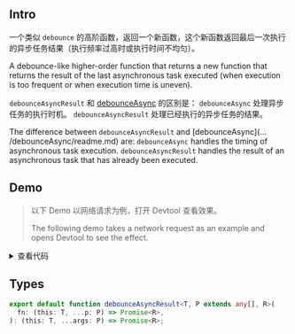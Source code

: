 ## Intro

一个类似 `debounce` 的高阶函数，返回一个新函数，这个新函数返回最后一次执行的异步任务结果（执行频率过高时或执行时间不均匀）。

A debounce-like higher-order function that returns a new function that returns the result of the last asynchronous task executed (when execution is too frequent or when execution time is uneven).

`debounceAsyncResult` 和 [debounceAsync](../debounceAsync/readme.md) 的区别是： `debounceAsync` 处理异步任务的执行时机。 `debounceAsyncResult` 处理已经执行的异步任务的结果。

The difference between `debounceAsyncResult` and [debounceAsync](... /debounceAsync/readme.md) are: `debounceAsync` handles the timing of asynchronous task execution. `debounceAsyncResult` handles the result of an asynchronous task that has already been executed.

## Demo

> 以下 Demo 以网络请求为例，打开 Devtool 查看效果。
>
> The following demo takes a network request as an example and opens Devtool to see the effect.

<script setup>
import Demo from './demo.vue'
</script>

<Demo />
<details>
  <summary>查看代码</summary>

<<< src/debounceAsyncResult/demo.vue

</details>

## Types

```ts
export default function debounceAsyncResult<T, P extends any[], R>(
  fn: (this: T, ...p: P) => Promise<R>,
): (this: T, ...args: P) => Promise<R>;
```
